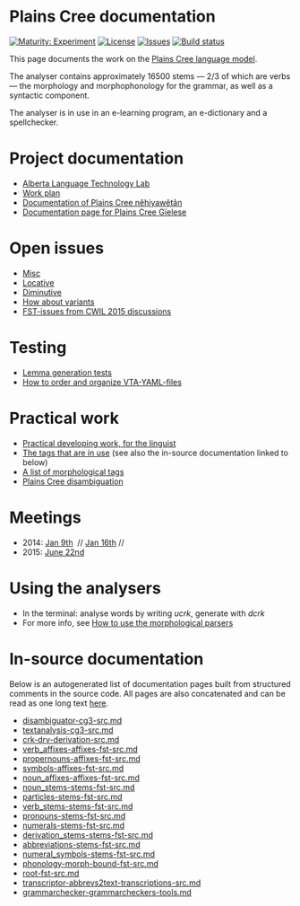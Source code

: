 # Plains Cree documentation

[![Maturity: Experiment](https://img.shields.io/badge/Maturity-Experiment-black.svg)](https://giellalt.github.io/MaturityClassification.html)
[![License](https://img.shields.io/github/license/giellalt/lang-crk)](https://raw.githubusercontent.com/giellalt/lang-crk/main/LICENSE)
[![Issues](https://img.shields.io/github/issues/giellalt/lang-crk)](https://github.com/giellalt/lang-crk/issues)
[![Build status](https://github.com/giellalt/lang-crk/workflows/Speller%20CI+CD/badge.svg)](https://github.com/giellalt/lang-crk/actions)

This page documents the work on the [Plains Cree language model](http://github.com/giellalt-crk). 

The analyser contains approximately 16500 stems — 2/3 of which are verbs —
the morphology and morphophonology for the grammar, as well
as a syntactic component.

The analyser is in use in an e-learning program, an e-dictionary
and a spellchecker.

# Project documentation

* [Alberta Language Technology Lab](http://altlab.artsrn.ualberta.ca/)
* [Work plan](WorkPlan.md)
* [Documentation of Plains Cree nêhiyawêtân](http://giellatekno.uit.no/ped/crkdoc/oahpa/crk-oahpa.html)
* [Documentation page for Plains Cree Gïelese](http://giellatekno.uit.no/ped/crkdoc/gielese/crk-gielese.html)

# Open issues
* [Misc](Notes.md)
* [Locative](locative.md)
* [Diminutive](diminutive.md)
* [How about variants](variation.md)
* [FST-issues from CWIL 2015 discussions](cwil2015_fst_notes.md)

# Testing
* [Lemma generation tests](LemmaGenerationTests.md)
* [How to order and organize VTA-YAML-files](VTA-YAML.md)

# Practical work
* [Practical developing work, for the linguist](developingwork.md)
* [The tags that are in use](https://github.com/giellalt/lang-crk/blob/main/src/fst/root.lexc) (see also the in-source documentation linked to below)
* [A list of morphological tags](/lang/common/MorphologicalTags.html)
* [Plains Cree disambiguation](PlainsCreeDisambiguation.md)

# Meetings

- 2014: [Jan 9th](meetings/140110.md)  // [Jan 16th](meetings/140116.md) //
- 2015: [June 22nd](meetings/150622.md)

# Using the analysers

* In the terminal: analyse words by writing *ucrk*, generate with *dcrk*
* For more info, see [How to use the morphological parsers](/tools/docu-sme-manual.html)

# In-source documentation

Below is an autogenerated list of documentation pages built from structured comments in the source code. All pages are also concatenated and can be read as one long text [here](crk.md).
* [disambiguator-cg3-src.md](disambiguator-cg3-src.md)
* [textanalysis-cg3-src.md](textanalysis-cg3-src.md)
* [crk-drv-derivation-src.md](crk-drv-derivation-src.md)
* [verb_affixes-affixes-fst-src.md](verb_affixes-affixes-fst-src.md)
* [propernouns-affixes-fst-src.md](propernouns-affixes-fst-src.md)
* [symbols-affixes-fst-src.md](symbols-affixes-fst-src.md)
* [noun_affixes-affixes-fst-src.md](noun_affixes-affixes-fst-src.md)
* [noun_stems-stems-fst-src.md](noun_stems-stems-fst-src.md)
* [particles-stems-fst-src.md](particles-stems-fst-src.md)
* [verb_stems-stems-fst-src.md](verb_stems-stems-fst-src.md)
* [pronouns-stems-fst-src.md](pronouns-stems-fst-src.md)
* [numerals-stems-fst-src.md](numerals-stems-fst-src.md)
* [derivation_stems-stems-fst-src.md](derivation_stems-stems-fst-src.md)
* [abbreviations-stems-fst-src.md](abbreviations-stems-fst-src.md)
* [numeral_symbols-stems-fst-src.md](numeral_symbols-stems-fst-src.md)
* [phonology-morph-bound-fst-src.md](phonology-morph-bound-fst-src.md)
* [root-fst-src.md](root-fst-src.md)
* [transcriptor-abbrevs2text-transcriptions-src.md](transcriptor-abbrevs2text-transcriptions-src.md)
* [grammarchecker-grammarcheckers-tools.md](grammarchecker-grammarcheckers-tools.md)
